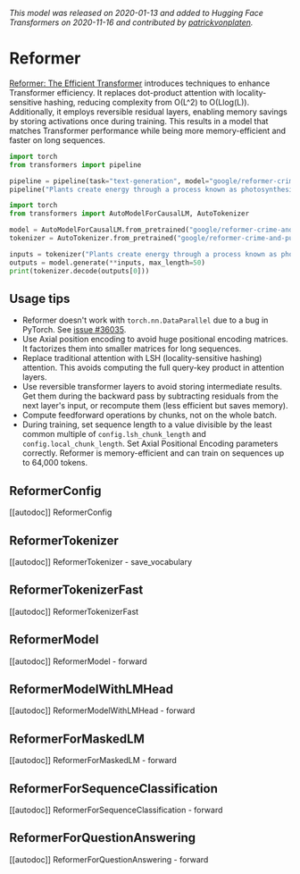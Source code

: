 <!--Copyright 2020 The HuggingFace Team. All rights reserved.

Licensed under the Apache License, Version 2.0 (the "License"); you may not use this file except in compliance with
the License. You may obtain a copy of the License at

http://www.apache.org/licenses/LICENSE-2.0

Unless required by applicable law or agreed to in writing, software distributed under the License is distributed on
an "AS IS" BASIS, WITHOUT WARRANTIES OR CONDITIONS OF ANY KIND, either express or implied. See the License for the
specific language governing permissions and limitations under the License.

⚠️ Note that this file is in Markdown but contain specific syntax for our doc-builder (similar to MDX) that may not be
rendered properly in your Markdown viewer.

-->
*This model was released on 2020-01-13 and added to Hugging Face Transformers on 2020-11-16 and contributed by [patrickvonplaten](https://huggingface.co/patrickvonplaten).*

# Reformer

[Reformer: The Efficient Transformer](https://huggingface.co/papers/2001.04451) introduces techniques to enhance Transformer efficiency. It replaces dot-product attention with locality-sensitive hashing, reducing complexity from O(L^2) to O(Llog(L)). Additionally, it employs reversible residual layers, enabling memory savings by storing activations once during training. This results in a model that matches Transformer performance while being more memory-efficient and faster on long sequences.

<hfoptions id="usage">
<hfoption id="Pipeline">

```py
import torch
from transformers import pipeline

pipeline = pipeline(task="text-generation", model="google/reformer-crime-and-punishment", dtype="auto")
pipeline("Plants create energy through a process known as photosynthesis.")
```

</hfoption>
<hfoption id="AutoModel">

```py
import torch
from transformers import AutoModelForCausalLM, AutoTokenizer

model = AutoModelForCausalLM.from_pretrained("google/reformer-crime-and-punishment", dtype="auto")
tokenizer = AutoTokenizer.from_pretrained("google/reformer-crime-and-punishment")

inputs = tokenizer("Plants create energy through a process known as photosynthesis.", return_tensors="pt")
outputs = model.generate(**inputs, max_length=50)
print(tokenizer.decode(outputs[0]))
```

</hfoption>
</hfoptions>

## Usage tips

- Reformer doesn't work with `torch.nn.DataParallel` due to a bug in PyTorch. See [issue #36035](https://github.com/pytorch/pytorch/issues/36035).
- Use Axial position encoding to avoid huge positional encoding matrices. It factorizes them into smaller matrices for long sequences.
- Replace traditional attention with LSH (locality-sensitive hashing) attention. This avoids computing the full query-key product in attention layers.
- Use reversible transformer layers to avoid storing intermediate results. Get them during the backward pass by subtracting residuals from the next layer's input, or recompute them (less efficient but saves memory).
- Compute feedforward operations by chunks, not on the whole batch.
- During training, set sequence length to a value divisible by the least common multiple of `config.lsh_chunk_length` and `config.local_chunk_length`. Set Axial Positional Encoding parameters correctly. Reformer is memory-efficient and can train on sequences up to 64,000 tokens.

## ReformerConfig

[[autodoc]] ReformerConfig

## ReformerTokenizer

[[autodoc]] ReformerTokenizer
    - save_vocabulary

## ReformerTokenizerFast

[[autodoc]] ReformerTokenizerFast

## ReformerModel

[[autodoc]] ReformerModel
    - forward

## ReformerModelWithLMHead

[[autodoc]] ReformerModelWithLMHead
    - forward

## ReformerForMaskedLM

[[autodoc]] ReformerForMaskedLM
    - forward

## ReformerForSequenceClassification

[[autodoc]] ReformerForSequenceClassification
    - forward

## ReformerForQuestionAnswering

[[autodoc]] ReformerForQuestionAnswering
    - forward

